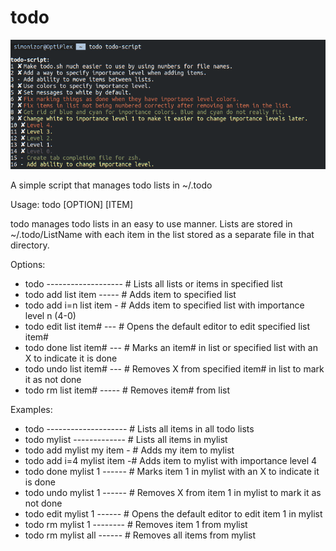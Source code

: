 # todo

![todo](/Screenshot.png)

A simple script that manages todo lists in ~/.todo

Usage: todo [OPTION] [ITEM]

todo manages todo lists in an easy to use manner.  Lists are stored in ~/.todo/ListName
with each item in the list stored as a separate file in that directory.

Options:
- todo ------------------- # Lists all lists or items in specified list
- todo add list item ----- # Adds item to specified list
- todo add i=n list item - # Adds item to specified list with importance level n (4-0)
- todo edit list item# --- # Opens the default editor to edit specified list item#
- todo done list item# --- # Marks an item# in list or specified list with an X to indicate it is done
- todo undo list item# --- # Removes X from specified item# in list to mark it as not done
- todo rm list item# ----- # Removes item# from list

Examples:
- todo -------------------- # Lists all items in all todo lists
- todo mylist ------------- # Lists all items in mylist
- todo add mylist my item - # Adds my item to mylist
- todo add i=4 mylist item -# Adds item to mylist with importance level 4
- todo done mylist 1 ------ # Marks item 1 in mylist with an X to indicate it is done
- todo undo mylist 1 ------ # Removes X from item 1 in mylist to mark it as not done
- todo edit mylist 1 ------ # Opens the default editor to edit item 1 in mylist
- todo rm mylist 1 -------- # Removes item 1 from mylist
- todo rm mylist all ------ # Removes all items from mylist
